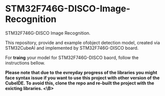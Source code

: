 # STM32F746G-DISCO-Image-Recognition
STM32F746G-DISCO Image Recognition.


This repository, provide and example ofobject detection model, created via STM32CubeAI and implemented by STM32F746G-DISCO board.


For <b>traing</b> your model for STM32F746G-DISCO baord, follow the instructions bellow.


<b> Please note that due to the evreyday progress of the libraries you might face syntax issue if you want to use this project with other version of the CubeIDE. To avoid this, clone the repo and re-built the project with the exicting libraries. <\B>

